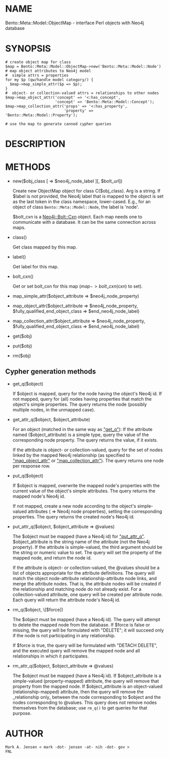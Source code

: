 # NAME

Bento::Meta::Model::ObjectMap - interface Perl objects with Neo4j database

# SYNOPSIS

    # create object map for class
    $map = Bento::Meta::Model::ObjectMap->new('Bento::Meta::Model::Node')
    # map object attributes to Neo4j model 
    #  simple attrs = properties
    for my $p (qw/handle model category/) {
      $map->map_simple_attr($p => $p);
    }
    #  object- or collection-valued attrs = relationships to other nodes
    $map->map_object_attr('concept' => '<:has_concept', 
                          'concept' => 'Bento::Meta::Model::Concept');
    $map->map_collection_attr('props' => '<:has_property', 
                              'property' => 'Bento::Meta::Model::Property');

    # use the map to generate canned cypher queries

# DESCRIPTION

# METHODS

- new($obj\_class \[ => $neo4j\_node\_label \]\[, $bolt\_url\])

    Create new ObjectMap object for class C($obj\_class). Arg is a string.
    If $label is not provided, the Neo4j label that is mapped to the
    object is set as the last token  in the class namespace, lower-cased.
    E.g., for an object of class `Bento::Meta::Model::Node`, the label is
    'node'.

    $bolt\_cxn is a [Neo4j::Bolt::Cxn](https://metacpan.org/pod/Neo4j::Bolt::Cxn) object. Each map needs one to communicate
    with a database. It can be the same connection across maps.

- class()

    Get class mapped by this map.

- label()

    Get label for this map.

- bolt\_cxn()

    Get or set bolt\_cxn for this map ($map->bolt\_cxn($cxn) to set).

- map\_simple\_attr($object\_attribute => $neo4j\_node\_property)
- map\_object\_attr($object\_attribute => $neo4j\_node\_property, $fully\_qualified\_end\_object\_class => $end\_neo4j\_node\_label)
- map\_collection\_attr($object\_attribute => $neo4j\_node\_property, $fully\_qualified\_end\_object\_class => $end\_neo4j\_node\_label)
- get($obj)
- put($obj)
- rm($obj)

## Cypher generation methods

- get\_q($object)

    If $object is mapped, query for the node having the object's Neo4j id.
    If not mapped, query for (all) nodes having properties that match the object's
    simple properties. The query returns the node (possibly multiple nodes, in the
    unmapped case).

- get\_attr\_q($object, $object\_attribute)

    For an object (matched in the same way as ["get\_q"](#get_q)):
    If the attribute named ($object\_attribute) is a simple type, query the value 
    of the corresponding node property. The query returns the value, if it exists.

    If the attribute is object- or collection-valued, query for the set of nodes
    linked by the mapped Neo4j relationship (as specified to ["map\_object\_attr"](#map_object_attr) or
    ["map\_collection\_attr"](#map_collection_attr)). The query returns one node per response row.

- put\_q($object)

    If $object is mapped, overwrite the mapped node's properties with the current
    value of the object's simple attributes. The query returns the mapped node's
    Neo4j id.

    If not mapped, create a new node according to the object's simple-valued
    attributes ( => Neo4j node properties), setting the corresponding properties.
    The query returns the created node's Neo4j id.

- put\_attr\_q($object, $object\_attribute => @values)

    The $object must be mapped (have a Neo4j id) for ["put\_attr\_q"](#put_attr_q). 
    $object\_attribute is the string name of the attribute (not the Neo4j property).
    If the attribute is simple-valued, the third argument should be the string or 
    numeric value to set. The query will set the property of the mapped node, and 
    return the node id.

    If the attribute is object- or collection-valued, the @values should be a list
    of objects appropriate for the attribute definitions. The query will match the
    object node-attribute relationship-attribute node links, and merge the attribute nodes. That is, the attribute nodes will be created if the relationship and 
    matching node do not already exist. For a collection-valued attribute, one query
    will be created per attribute node. Each query will return the attribute node's
    Neo4j id.

- rm\_q($object, \[$force\])

    The $object must be mapped (have a Neo4j id). The query will attempt to delete 
    the mapped node from the database. If $force is false or missing, the query will
    be formulated with "DELETE"; it will succeed only if the node is not participating in any relationship. 

    If $force is true, the query will be formulated with "DETACH DELETE", and the executed query will remove the mapped node and all relationships in which it
    participates.

- rm\_attr\_q($object, $object\_attribute => @values)

    The $object must be mapped (have a Neo4j id). If $object\_attribute is a
    simple-valued (property-mapped) attribute, the query will remove that 
    property from the mapped node. If $object\_attribute is an object-valued
    (relationship-mapped) attribute, then the query will remove the \_relationship
    only\_ between the node corresponding to $object and the nodes corresponding to 
    @values. This query does not remove nodes themselves from the database; 
    use `rm_q()` to get queries for that purpose.

# AUTHOR

    Mark A. Jensen < mark -dot- jensen -at- nih -dot- gov >
    FNL
